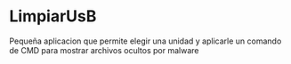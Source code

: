 # LimpiarUsB
Pequeña aplicacion que permite elegir una unidad y aplicarle un comando de CMD para mostrar archivos ocultos por malware

